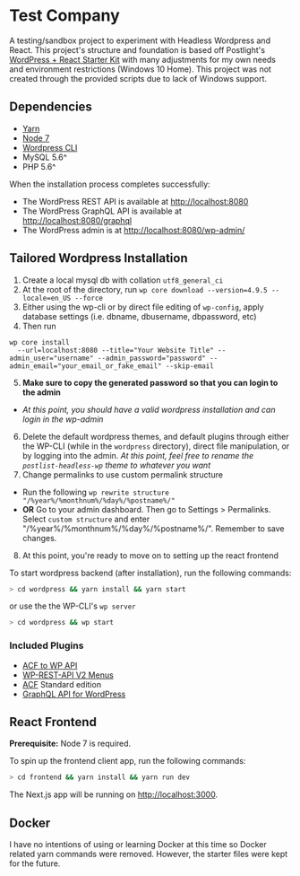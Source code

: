 # Test Company

A testing/sandbox project to experiment with Headless Wordpress and React. This project's structure and foundation is based off Postlight's [WordPress + React Starter Kit](https://github.com/postlight/headless-wp-starter) with many adjustments for my own needs and environment restrictions (Windows 10 Home). This project was not created through the provided scripts due to lack of Windows support.

## Dependencies
* [Yarn](https://yarnpkg.com/en/)
* [Node 7](https://nodejs.org/en/)
* [Wordpress CLI](https://wp-cli.org/)
* MySQL 5.6^
* PHP 5.6^

When the installation process completes successfully:

*   The WordPress REST API is available at [http://localhost:8080](http://localhost:8080)
*   The WordPress GraphQL API is available at [http://localhost:8080/graphql](http://localhost:8080/graphql)
*   The WordPress admin is at [http://localhost:8080/wp-admin/](http://localhost:8080/wp-admin/)

## Tailored Wordpress Installation
1. Create a local mysql db with collation `utf8_general_ci`
2. At the root of the directory, run `wp core download --version=4.9.5 --locale=en_US --force`
3. Either using the wp-cli or by direct file editing of `wp-config`, apply database settings (i.e. dbname, dbusername, dbpassword, etc)
4. Then run 
```
wp core install
  --url=localhost:8080 --title="Your Website Title" --admin_user="username" --admin_password="password" --admin_email="your_email_or_fake_email" --skip-email
```
5. __Make sure to copy the generated password so that you can login to the admin__
  * _At this point, you should have a valid wordpress installation and can login in the wp-admin_
6. Delete the default wordpress themes, and default plugins through either the WP-CLI (while in the `wordpress` directory), direct file manipulation, or by logging into the admin. _At this point, feel free to rename the `postlist-headless-wp` theme to whatever you want_
7. Change permalinks to use custom permalink structure
  * Run the following `wp rewrite structure "/%year%/%monthnum%/%day%/%postname%/"`
  * __OR__ Go to your admin dashboard. Then go to Settings > Permalinks. Select `custom structure` and enter "/%year%/%monthnum%/%day%/%postname%/". Remember to save changes.
8. At this point, you're ready to move on to setting up the react frontend

To start wordpress backend (after installation), run the following commands:

```zsh
> cd wordpress && yarn install && yarn start
```

or use the the WP-CLI's `wp server`

```zsh
> cd wordpress && wp start
```
### Included Plugins
* [ACF to WP API](https://wordpress.org/plugins/acf-to-wp-api/)
* [WP-REST-API V2 Menus](https://wordpress.org/plugins/wp-rest-api-v2-menus/)
* [ACF](https://wordpress.org/plugins/advanced-custom-fields/) Standard edition
* [GraphQL API for WordPress](https://wpgraphql.com/)

## React Frontend

**Prerequisite:** Node 7 is required.

To spin up the frontend client app, run the following commands:

```zsh
> cd frontend && yarn install && yarn run dev
```

The Next.js app will be running on [http://localhost:3000](http://localhost:3000).

## Docker

I have no intentions of using or learning Docker at this time so Docker related yarn commands were removed. However, the starter files were kept for the future.


